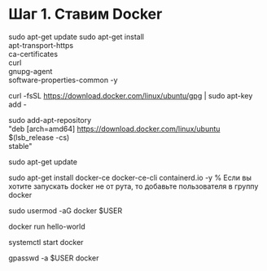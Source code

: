 # Шаг 1. Ставим Docker

<!-- Заходим пользователем на машину, где будет стоять OnlyOffice.

По инструкции с сайта ставим пакеты. Тут всё просто.
https://docs.docker.com/engine/install/ubuntu/
-->

sudo apt-get update
sudo apt-get install \
 apt-transport-https \
 ca-certificates \
 curl \
 gnupg-agent \
 software-properties-common -y

curl -fsSL https://download.docker.com/linux/ubuntu/gpg | sudo apt-key add -

sudo add-apt-repository \
"deb [arch=amd64] https://download.docker.com/linux/ubuntu \
$(lsb_release -cs) \
stable"

sudo apt-get update

sudo apt-get install docker-ce docker-ce-cli containerd.io -y
% Если вы хотите запускать docker не от рута, то добавьте пользователя в группу docker

sudo usermod -aG docker $USER

<!-- После этого надо завершить текущий сеанс и выполнить вход повторно. Затем выполните проверку работы Docker -->

docker run hello-world

<!-- В ответ должно выйти приветственное сообщение об успешном выполнении. -->

<!-- Запуск службы -->

systemctl start docker

<!-- Добавляем себя в пользователи, где не нужно вводить sudo -->

gpasswd -a $USER docker
